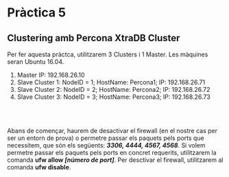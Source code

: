 # Pràctica 5

## Clustering amb Percona XtraDB Cluster


Per fer aquesta pràctca, utilitzarem 3 Clusters i 1 Master. Les màquines seran Ubuntu 16.04.

1. Master IP: 192.168.26.10
2. Slave Cluster 1: NodeID = 1; HostName: Percona1; IP: 192.168.26.71
3. Slave Cluster 2: NodeID = 2; HostName: Percona2; IP: 192.168.26.72
4. Slave Cluster 3: NodeID = 3; HostName: Percona3; IP: 192.168.26.73

</br>
</br>

Abans de començar, haurem de desactivar el firewall (en el nostre cas per ser un entorn de prova) o permetre passar els paquets pels ports que necessitem, que són els següents: <b><i>3306, 4444, 4567, 4568</i></b>. Si volem permetre passar els paquets pels ports en concret requerits, utilitzarem la comanda <b>ufw allow <i>[número de port]</i></b>. Per desctivar el firewall, utilitzarem al comanda <b>ufw disable</b>.

</br>
</br>

